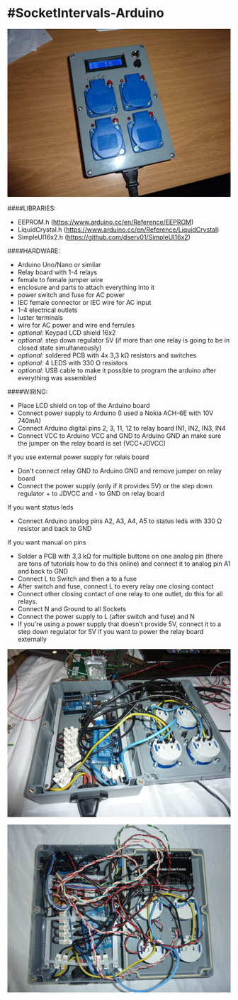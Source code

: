 #SocketIntervals-Arduino
================

![Hardware](gfx/hardware01.jpg)

####LIBRARIES:

- EEPROM.h (https://www.arduino.cc/en/Reference/EEPROM)
- LiquidCrystal.h (https://www.arduino.cc/en/Reference/LiquidCrystal)
- SimpleUI16x2.h (https://github.com/dserv01/SimpleUI16x2)

####HARDWARE:

- Arduino Uno/Nano or similar
- Relay board with 1-4 relays
- female to female jumper wire
- enclosure and parts to attach everything into it
- power switch and fuse for AC power
- IEC female connector or IEC wire for AC input
- 1-4 electrical outlets
- luster terminals
- wire for AC power and wire end ferrules
- *optional:* Keypad LCD shield 16x2
- *optional:* step down regulator 5V (if more than one relay is going to be in closed state simultaneously)
- *optional:* soldered PCB with 4x 3,3 kΩ resistors and switches
- *optional:* 4 LEDS with 330 Ω resistors
- *optional:* USB cable to make it possible to program the arduino after everything was assembled

####WIRING:

- Place LCD shield on top of the Arduino board
- Connect power supply to Arduino (I used a Nokia ACH-6E with 10V 740mA)
- Connect Arduino digital pins 2, 3, 11, 12 to relay board IN1, IN2, IN3, IN4
- Connect VCC to Arduino VCC and GND to Arduino GND an make sure the jumper on the relay board is set (VCC+JDVCC)

If you use external power supply for relais board
- Don't connect relay GND to Arduino GND and remove jumper on relay board
- Connect the power supply (only if it provides 5V) or the step down regulator + to JDVCC and - to GND on relay board

If you want status leds
- Connect Arduino analog pins A2, A3, A4, A5 to status leds with 330 Ω resistor and back to GND

If you want manual on pins
- Solder a PCB with 3,3 kΩ for multiple buttons on one analog pin (there are tons of tutorials how to do this online) and connect it to analog pin A1 and back to GND
- Connect L to Switch and then a to a fuse
- After switch and fuse, connect L to every relay one closing contact
- Connect other closing contact of one relay to one outlet, do this for all relays.
- Connect N and Ground to all Sockets
- Connect the power supply to L (after switch and fuse) and N
- If you're using a power supply that doesn't provide 5V, connect it to a step down regulator for 5V if you want to power the relay board externally

![Wiring](gfx/wiring01.jpg)

![Wiring](gfx/wiring02.jpg)
